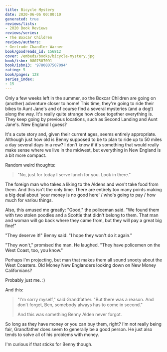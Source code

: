 ```yaml
---
title: Bicycle Mystery
date: 2020-06-06 00:00:10
generated: true
reviews/lists:
- 2020 Book Reviews
reviews/series:
- The Boxcar Children
reviews/authors:
- Gertrude Chandler Warner
book/goodreads_id: 156812
cover: /embeds/books/bicycle-mystery.jpg
book/isbn: 0807507091
book/isbn13: '9780807507094'
rating: 5
book/pages: 128
series_index:
- 15
---
```

Only a few weeks left in the summer, so the Boxcar Children are going on (another) adventure closer to home! This time, they're going to ride their bikes to Aunt Jane's and of course find a several mysteries (and a dog!) along the way. It's really quite strange how close together everything is. They keep going by previous locations, such as Second Landing and Aunt Jane's. New England I guess?  

It's a cute story and, given their current ages, seems entirely appropriate. Although just how old is Benny supposed to be to plan to ride up to 50 miles a day several days in a row? I don't know if it's something that would really make sense where we live in the midwest, but everything in New England is a bit more compact.  

<!--more-->

Random weird thoughts:  

> "No, just for today I serve lunch for you. Look in there."

The foreign man who takes a liking to the Aldens and won't take food from them. And this isn't the only time. There are entirely too many points making a big deal about 'your money is no good here' / who's going to pay / how much for variou things.  

Also, this amused me greatly:   "Good," the policeman said. "We found them with two stolen poodles and a Scottie that didn't belong to them. That man and woman will go back where they came from, but they will pay a great big fine!"  

"They deserve it!" Benny said. "I hope they won't do it again."  

"They won't," promised the man. He laughed. "They have policemen on the West Coast, too, you know."  

Perhaps I'm projecting, but man that makes them all sound snooty about the West Coasters. Old Money New Englanders looking down on New Money Californians?  

Probably just me. :)  

And this:  

> "I'm sorry myself," said Grandfather. "But there was a reason. And don't forget, Ben, somebody always has to come in second."  
>
> And this was something Benny Alden never forgot.  

So long as they have money or you can buy them, right? I'm not really being fair, Grandfather does seem to generally be a good person. He just also tends to solve all of his problems with money.  

I'm curious if that sticks for Benny though.